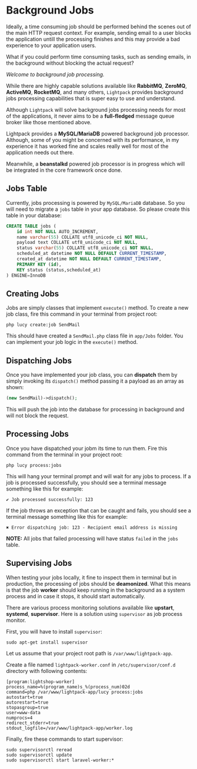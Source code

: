 # Background Jobs

Ideally, a time consuming job should be performed behind the scenes out of the main HTTP request context. For example, sending email to a user blocks the application untill the processing finishes and this may provide a bad experience to your application users. 

What if you could perform time consuming tasks, such as sending emails, in the background without blocking the actual request? 

*Welcome to background job processing.*

While there are highly capable solutions available like **RabbitMQ**, **ZeroMQ**, **ActiveMQ**, **RocketMQ**, and many others, `Lightpack` provides background jobs processing capabilities that is super easy to use and understand. 

Although `Lightpack` will solve background jobs processing needs for most of the applications, it never aims to be a **full-fledged** message queue broker like those mentioned above.

<p class="tip">Lightpack provides a <b>MySQL/MariaDB</b> powered background job processor. Although, some of you might be concerned with its performance, in my experience it has worked fine and scales really well for most of the application needs out there.</p>

<p class="tip">Meanwhile, a <b>beanstalkd</b> powered job processor is in progress which will be integrated in the core framework once done.</p>

## Jobs Table

Currently, jobs processing is powered by `MySQL/MariaDB` database. So you will need to migrate a `jobs` table in your app database. So please create this table in your database:

```SQL
CREATE TABLE jobs (
    id int NOT NULL AUTO_INCREMENT,
    name varchar(55) COLLATE utf8_unicode_ci NOT NULL,
    payload text COLLATE utf8_unicode_ci NOT NULL,
    status varchar(55) COLLATE utf8_unicode_ci NOT NULL,
    scheduled_at datetime NOT NULL DEFAULT CURRENT_TIMESTAMP,
    created_at datetime NOT NULL DEFAULT CURRENT_TIMESTAMP,
    PRIMARY KEY (id),
    KEY status (status,scheduled_at)
) ENGINE=InnoDB
```

## Creating Jobs

Jobs are simply classes that implement `execute()` method. To create a new job class, fire this command in your terminal from project root:

```terminal
php lucy create:job SendMail
```

This should have created a `SendMail.php` class file in `app/Jobs` folder. You can implement your job logic in the `execute()` method.

## Dispatching Jobs

Once you have implemented your job class, you can **dispatch** them by simply invoking its `dispatch()` method passing it a payload as an array as shown:

```php
(new SendMail)->dispatch();
```

This will push the job into the database for processing in background and will not block the request.

## Processing Jobs

Once you have dispatched your jobm its time to run them. Fire this command from the terminal in your project root:

```terminal
php lucy process:jobs
```

This will hang your terminal prompt and will wait for any jobs to process. If a job is processed successfully, you should see a terminal message something like this for example:

```terminal
✔ Job processed successfully: 123
```

If the job throws an exception that can be caught and fails, you should see a terminal message something like this for example:

```terminal
✖ Error dispatching job: 123 - Recipient email address is missing
```

**NOTE:** All jobs that failed processing will have status `failed` in the `jobs` table.

## Supervising Jobs

When testing your jobs locally, it fine to inspect them in terminal but in production, the processing of jobs should be **deamonized**. What this means is that the job **worker** should keep running in the background as a system process and in case it stops, it should start automatically.

There are various process monitoring solutions available like **upstart**, **systemd**, **supervisor**. Here is a solution using `supervisor` as job process monitor.

First, you will have to install `supervisor`:

```terminal
sudo apt-get install supervisor
```

Let us assume that your project root path is `/var/www/lightpack-app`.

Create a file named `lightpack-worker.conf` in `/etc/supervisor/conf.d` directory with following contents:

```text
[program:lightshop-worker]
process_name=%(program_name)s_%(process_num)02d
command=php /var/www/lightpack-app/lucy process:jobs
autostart=true
autorestart=true
stopasgroup=true
user=www-data
numprocs=4
redirect_stderr=true
stdout_logfile=/var/www/lightpack-app/worker.log
```

Finally, fire these commands to start supervisor:

```terminal
sudo supervisorctl reread
sudo supervisorctl update
sudo supervisorctl start laravel-worker:*
```
